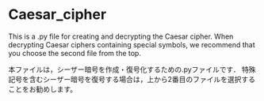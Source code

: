 # Caesar_cipher
This is a .py file for creating and decrypting the Caesar cipher.
When decrypting Caesar ciphers containing special symbols, we recommend that you choose the second file from the top.

本ファイルは，シーザー暗号を作成・復号化するための.pyファイルです．
特殊記号を含むシーザー暗号を復号する場合は，上から2番目のファイルを選択することをお勧めします。
